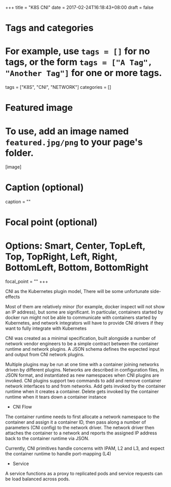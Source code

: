 +++
title = "K8S CNI"
date = 2017-02-24T16:18:43+08:00
draft = false

# Tags and categories
# For example, use `tags = []` for no tags, or the form `tags = ["A Tag", "Another Tag"]` for one or more tags.
tags = ["K8S", "CNI", "NETWORK"]
categories = []

# Featured image
# To use, add an image named `featured.jpg/png` to your page's folder. 
[image]
  # Caption (optional)
  caption = ""

  # Focal point (optional)
  # Options: Smart, Center, TopLeft, Top, TopRight, Left, Right, BottomLeft, Bottom, BottomRight
  focal_point = ""
+++

 CNI as the Kubernetes plugin model, There will be some unfortunate side-effects
 
 Most of them are relatively minor (for example, docker inspect will not show an IP address), but some are significant. In particular, containers started by docker run might not be able to communicate with containers started by Kubernetes, and network integrators will have to provide CNI drivers if they want to fully integrate with Kubernetes


 CNI was created as a minimal specification, built alongside a number of network vendor engineers to be a simple contract between the container runtime and network plugins. A JSON schema defines the expected input and output from CNI network plugins.

Multiple plugins may be run at one time with a container joining networks driven by different plugins. Networks are described in configuration files, in JSON format, and instantiated as new namespaces when CNI plugins are invoked. CNI plugins support two commands to add and remove container network interfaces to and from networks. Add gets invoked by the container runtime when it creates a container. Delete gets invoked by the container runtime when it tears down a container instance


- CNI Flow

The container runtime needs to first allocate a network namespace to the container and assign it a container ID, then pass along a number of parameters (CNI config) to the network driver. The network driver then attaches the container to a network and reports the assigned IP address back to the container runtime via JSON.

Currently, CNI primitives handle concerns with IPAM, L2 and L3, and expect the container runtime to handle port-mapping (L4)


- Service

A service functions as a proxy to replicated pods and service requests can be load balanced across pods.